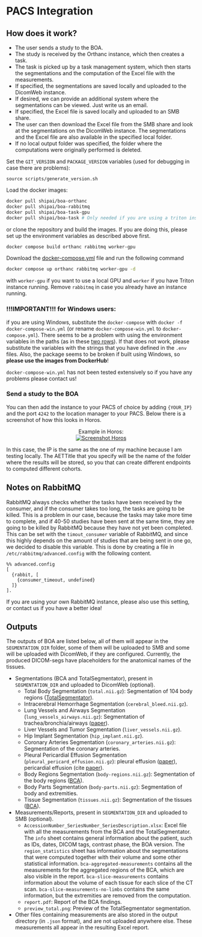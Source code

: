 # PACS Integration

## How does it work?
- The user sends a study to the BOA.
- The study is received by the Orthanc instance, which then creates a task.
- The task is picked up by a task management system, which then starts the segmentations and the computation of the Excel file with the measurements.
- If specified, the segmentations are saved locally and uploaded to the DicomWeb instance.
- If desired, we can provide an additional system where the segmentations can be viewed. Just write us an email.
- If specified, the Excel file is saved locally and uploaded to an SMB share.
- The user can then download the Excel file from the SMB share and look at the segmentations on the DicomWeb instance. The segmentations and the Excel file are also available in the specified local folder.
- If no local output folder was specified, the folder where the computations were originally performed is deleted.

Set the `GIT_VERSION` and `PACKAGE_VERSION` variables (used for debugging in case there are problems):
```
source scripts/generate_version.sh
```

Load the docker images:
```bash
docker pull shipai/boa-orthanc
docker pull shipai/boa-rabbitmq
docker pull shipai/boa-task-gpu
docker pull shipai/boa-task # Only needed if you are using a triton instance for the models
```
or clone the repository and build the images. If you are doing this, please set up the environment variables as described above first.
```bash
docker compose build orthanc rabbitmq worker-gpu
```

Download the [docker-compose.yml](../docker-compose.yml) file and run the following command
```bash
docker compose up orthanc rabbitmq worker-gpu -d
```
with `worker-gpu` if you want to use a local GPU and `worker` if you have Triton instance running.  Remove `rabbitmq` in case you already have an instance running.

### !!!IMPORTANT!!! for Windows users:
if you are using Windows, substitute the `docker-compose` with `docker -f docker-compose-win.yml` (or rename `docker-compose-win.yml` to `docker-compose.yml`). There seems to be a problem with using the environment variables in the paths (as in these [two rows](https://github.com/UMEssen/Body-and-Organ-Analysis/blob/main/docker-compose-win.yml#L45)). If that does not work, please substitute the variables with the strings that you have defined in the `.env` files.
Also, the package seems to be broken if built using Windows, so **please use the images from DockerHub**!

`docker-compose-win.yml` has not been tested extensively so if you have any problems please contact us!

### Send a study to the BOA
You can then add the instance to your PACS of choice by adding `{YOUR_IP}` and the port `4242` to the location manager to your PACS. Below there is a screenshot of how this looks in Horos.

<div align="center">
  Example in Horos:
  <br>
  <a href="https://horosproject.org/">
    <img src="images/horos.png" alt="Screenshot Horos">
  </a>
</div>

In this case, the IP is the same as the one of my machine because I am testing locally. The AETTitle that you specify will be the name of the folder where the results will be stored, so you that can create different endpoints to computed different cohorts.

## Notes on RabbitMQ
RabbitMQ always checks whether the tasks have been received by the consumer, and if the consumer takes too long, the tasks are going to be killed. This is a problem in our case, because the tasks may take more time to complete, and if 40-50 studies have been sent at the same time, they are going to be killed by RabbitMQ because they have not yet been completed. This can be set with the `timout_consumer` variable of RabbitMQ, and since this highly depends on the amount of studies that are being sent in one go, we decided to disable this variable. This is done by creating a file in `/etc/rabbitmq/advanced.config` with the following content.

```
%% advanced.config
[
  {rabbit, [
    {consumer_timeout, undefined}
  ]}
].
```

If you are using your own RabbitMQ instance, please also use this setting, or contact us if you have a better idea!

## Outputs

The outputs of BOA are listed below, all of them will appear in the `SEGMENTATION_DIR` folder, some of them will be uploaded to SMB and some will be uploaded with DicomWeb, if they are configured.
Currently, the produced DICOM-segs have placeholders for the anatomical names of the tissues.
- Segmentations (BCA and TotalSegmentator), present in `SEGMENTATION_DIR` and uploaded to DicomWeb (optional).
  - Total Body Segmentation (`total.nii.gz`): Segmentation of 104 body regions ([TotalSegmentator](https://arxiv.org/abs/2208.05868)).
  - Intracerebral Hemorrhage Segmentation (`cerebral_bleed.nii.gz`).
  - Lung Vessels and Airways Segmentation (`lung_vessels_airways.nii.gz`): Segmentation of trachea/bronchia/airways ([paper](https://www.sciencedirect.com/science/article/pii/S0720048X22001097)).
  - Liver Vessels and Tumor Segmentation (`liver_vessels.nii.gz`).
  - Hip Implant Segmentation (`hip_implant.nii.gz`).
  - Coronary Arteries Segmentation (`coronary_arteries.nii.gz`): Segmentation of the coronary arteries.
  - Pleural Pericardial Effusion Segmentation (`pleural_pericard_effusion.nii.gz`): pleural effusion ([paper](https://journals.lww.com/investigativeradiology/Fulltext/2022/08000/Automated_Detection,_Segmentation,_and.8.aspx)), pericardial effusion (cite [paper](https://www.mdpi.com/2075-4418/12/5/1045)).
  - Body Regions Segmentation (`body-regions.nii.gz`): Segmentation of the body regions ([BCA](https://pubmed.ncbi.nlm.nih.gov/32945971/)).
  - Body Parts Segmentation (`body-parts.nii.gz`): Segmentation of body and extremities.
  - Tissue Segmentation (`tissues.nii.gz`): Segmentation of the tissues ([BCA](https://pubmed.ncbi.nlm.nih.gov/32945971/)).
- Measurements/Reports, present in `SEGMENTATION_DIR` and uploaded to SMB (optional).
  - `AccessionNumber_SeriesNumber_SeriesDescription.xlsx`: Excel file with all the measurements from the BCA and the TotalSegmentator. The `info` sheet contains general information about the patient, such as IDs, dates, DICOM tags, contrast phase, the BOA version. The `region_statistics` sheet has information about the segmentations that were computed together with their volume and some other statistical information. `bca-aggregated-measurements` contains all the measurements for the aggregated regions of the BCA, which are also visible in the report. `bca-slice-measurements` contains information about the volume of each tissue for each slice of the CT scan. `bca-slice-measurements-no-limbs` contains the same information, but the extremities are removed from the computation.
  - `report.pdf`: Report of the BCA findings.
  - `preview_total.png`: Preview of the TotalSegmentator segmentation.
- Other files containing measurements are also stored in the output directory (in `.json` format), and are not uploaded anywhere else. These measurements all appear in the resulting Excel report.
